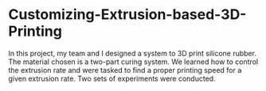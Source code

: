 # Customizing-Extrusion-based-3D-Printing
In this project, my team and I designed a system to 3D print silicone rubber. The material chosen is a two-part curing system. We learned how to control the extrusion rate and were tasked to find a proper printing speed for a given extrusion rate. Two sets of experiments were conducted.
